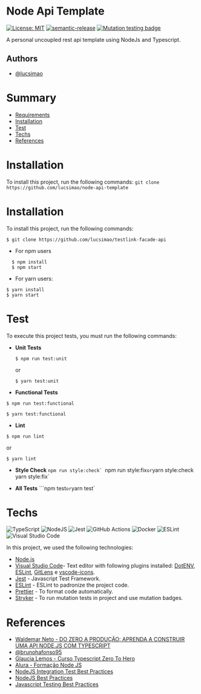# Node Api Template

[![License: MIT](https://img.shields.io/badge/License-MIT-red.svg)](https://opensource.org/licenses/MIT) [![semantic-release](https://img.shields.io/badge/%20%20%F0%9F%93%A6%F0%9F%9A%80-semantic--release-e10079.svg)](https://github.com/semantic-release/semantic-release) [![Mutation testing badge](https://img.shields.io/endpoint?style=flat&url=https%3A%2F%2Fbadge-api.stryker-mutator.io%2Fgithub.com%2Flucsimao%2Fnode-api-template%2Fmaster)](https://dashboard.stryker-mutator.io/reports/github.com/lucsimao/node-api-template/master)

A personal uncoupled rest api template using NodeJs and Typescript.

## Authors

- [@lucsimao](https://www.github.com/lucsimao)

# Summary

- [Requirements](#Requirements)
- [Installation](#Installation)
- [Test](#Test)
- [Techs](#Techs)
- [References](#References)

# Installation

To install this project, run the following commands:
`git clone https://github.com/lucsimao/node-api-template`

# Installation

To install this project, run the following commands:

```
$ git clone https://github.com/lucsimao/testlink-facade-api
```

- For npm users

```
  $ npm install
  $ npm start
```

- For yarn users:

```
$ yarn install
$ yarn start
```

# Test

To execute this project tests, you must run the following commands:

- **Unit Tests**

  ```
  $ npm run test:unit
  ```

  or

  ```
  $ yarn test:unit
  ```

- **Functional Tests**

```
$ npm run test:functional
```

```
$ yarn test:functional
```

- **Lint**

```
$ npm run lint
```

or

```
$ yarn lint
```

- **Style Check**
  `` npm run style:check`  ``npm run style:fix`or`yarn style:check` `yarn style:fix`

- **All Tests**
  ```npm test`
  or
  `yarn test`

# Techs

![TypeScript](https://img.shields.io/badge/typescript-%23007ACC.svg?style=for-the-badge&logo=typescript&logoColor=white) ![NodeJS](https://img.shields.io/badge/node.js-6DA55F?style=for-the-badge&logo=node.js&logoColor=white) ![Jest](https://img.shields.io/badge/-jest-%23C21325?style=for-the-badge&logo=jest&logoColor=white) ![GitHub Actions](https://img.shields.io/badge/githubactions-%232671E5.svg?style=for-the-badge&logo=githubactions&logoColor=white) ![Docker](https://img.shields.io/badge/docker-%230db7ed.svg?style=for-the-badge&logo=docker&logoColor=white) ![ESLint](https://img.shields.io/badge/ESLint-4B3263?style=for-the-badge&logo=eslint&logoColor=white) ![Visual Studio Code](https://img.shields.io/badge/VisualStudioCode-0078d7.svg?style=for-the-badge&logo=visual-studio-code&logoColor=white)

In this project, we used the following technologies:

- [Node.js](https://nodejs.org/)
- [Visual Studio Code](https://code.visualstudio.com/)- Text editor with following plugins installed: [DotENV](https://github.com/mikestead/vscode-dotenv), [ESLint](https://github.com/Microsoft/vscode-eslint), [GitLens](https://github.com/eamodio/vscode-gitlens) e [vscode-icons](https://github.com/vscode-icons/vscode-icons).
- [Jest](https://jestjs.io/) - Javascript Test Framework.
- [ESLint](https://github.com/eslint/eslint) - ESLint to padronize the project code.
- [Prettier](https://prettier.io/) - To format code automatically.
- [Stryker](https://stryker-mutator.io/docs/General/dashboard/) - To run mutation tests in project and use mutation badges.

# References

- [Waldemar Neto - DO ZERO A PRODUÇÃO: APRENDA A CONSTRUIR UMA API NODE.JS COM TYPESCRIPT ](https://github.com/waldemarnt/node-typescript-api)
- [@brunohafonso95](https://github.com/brunohafonso95)
- [Glaucia Lemos - Curso Typescript Zero To Hero](https://github.com/glaucia86/curso-typescript-zero-to-hero)
- [Alura - Formação Node JS](https://cursos.alura.com.br/formacao-node-js-12)
- [NodeJS Integration Test Best Practices](https://github.com/testjavascript/nodejs-integration-tests-best-practices)
- [NodeJS Best Practices](https://github.com/goldbergyoni/nodebestpractices)
- [Javascript Testing Best Practices](https://github.com/goldbergyoni/javascript-testing-best-practices)
